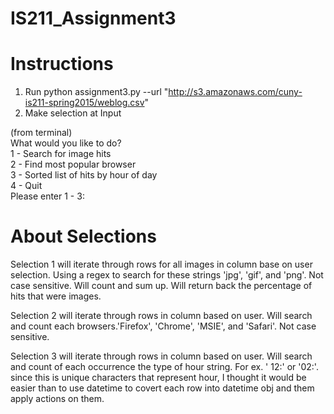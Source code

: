 # IS211_Assignment3

# Instructions
1. Run python assignment3.py --url "http://s3.amazonaws.com/cuny-is211-spring2015/weblog.csv"
2. Make selection at Input

(from terminal)<br />
What would you like to do?<br />
1 - Search for image hits<br />
2 - Find most popular browser<br />
3 - Sorted list of hits by hour of day<br />
4 - Quit<br />
Please enter 1 - 3:<br />

# About Selections
Selection 1 will iterate through rows for all images in column base on user
selection. Using a regex to search for these strings 'jpg', 'gif', and 'png'.
Not case sensitive. Will count and sum up.
Will return back the percentage of hits that were images.

Selection 2 will iterate through rows in column based on user. Will search and
count each browsers.'Firefox', 'Chrome', 'MSIE', and 'Safari'. Not case
sensitive.

Selection 3 will iterate through rows in column based on user. Will search
and count of each occurrence the type of hour string. For ex. ' 12:' or '02:'.
since this is unique characters that represent hour, I thought it would be
easier than to use datetime to covert each row into datetime obj and them
apply actions on them.
